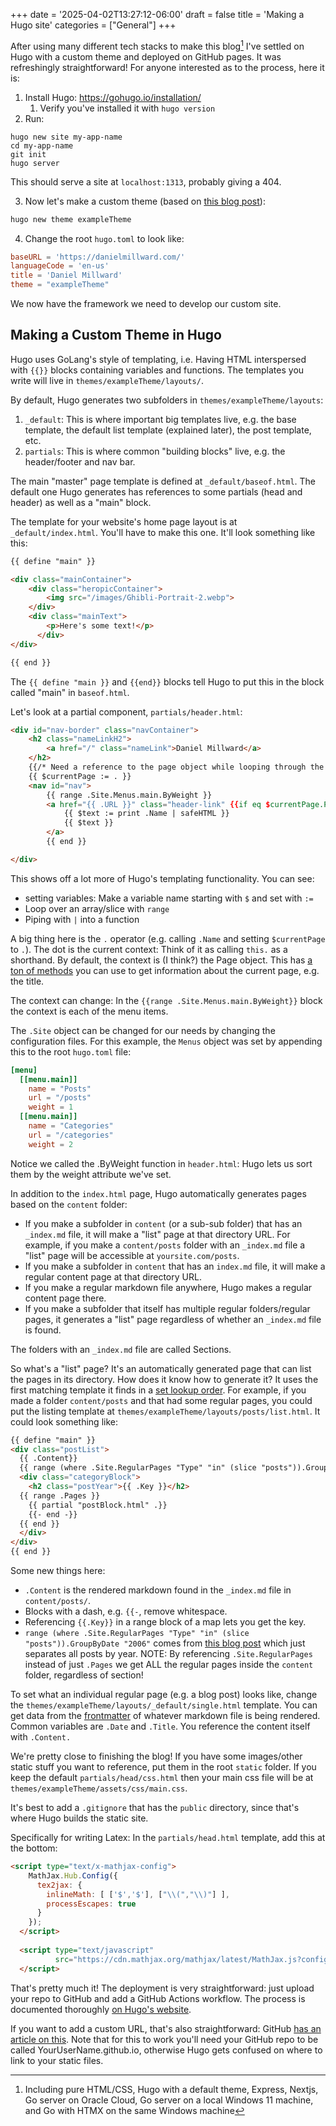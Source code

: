+++
date = '2025-04-02T13:27:12-06:00'
draft = false
title = 'Making a Hugo site'
categories = ["General"]
+++


After using many different tech stacks to make this blog[^1] I've settled on Hugo with a custom theme and deployed on GitHub pages. It was refreshingly straightforward! For anyone interested as to the process, here it is:

1. Install Hugo: https://gohugo.io/installation/ 
	1. Verify you've installed it with `hugo version`
2. Run:

```
hugo new site my-app-name
cd my-app-name
git init
hugo server
```

This should serve a site at `localhost:1313`, probably giving a 404.

3. Now let's make a custom theme (based on [this blog post](https://retrolog.io/blog/creating-a-hugo-theme-from-scratch/)):

```bash
hugo new theme exampleTheme
```

4. Change the root `hugo.toml` to look like:

```toml
baseURL = 'https://danielmillward.com/'
languageCode = 'en-us'
title = 'Daniel Millward'
theme = "exampleTheme"
```

We now have the framework we need to develop our custom site. 

## Making a Custom Theme in Hugo

Hugo uses GoLang's style of templating, i.e. Having HTML interspersed with `{{}}` blocks containing variables and functions. The templates you write will live in `themes/exampleTheme/layouts/`. 

By default, Hugo generates two subfolders in `themes/exampleTheme/layouts`:
1. `_default`: This is where important big templates live, e.g. the base template, the default list template (explained later), the post template, etc.
2. `partials`: This is where common "building blocks" live, e.g. the header/footer and nav bar.

The main "master" page template is defined at `_default/baseof.html`. The default one Hugo generates has references to some partials (head and header) as well as a "main" block.

The template for your website's home page layout is at `_default/index.html`. You'll have to make this one. It'll look something like this:

```html
{{ define "main" }}

<div class="mainContainer">
    <div class="heropicContainer">
        <img src="/images/Ghibli-Portrait-2.webp">
    </div>
    <div class="mainText">
        <p>Here's some text!</p>
      </div>
</div>

{{ end }}
```

The `{{ define "main }}` and `{{end}}` blocks tell Hugo to put this in the block called "main" in `baseof.html`.

Let's look at a partial component, `partials/header.html`:

```html
<div id="nav-border" class="navContainer">
    <h2 class="nameLinkH2">
        <a href="/" class="nameLink">Daniel Millward</a>
    </h2>
    {{/* Need a reference to the page object while looping through the menus */}}
    {{ $currentPage := . }}
    <nav id="nav">
        {{ range .Site.Menus.main.ByWeight }}
        <a href="{{ .URL }}" class="header-link" {{if eq $currentPage.Path .URL}}style="font-weight: bold"{{end}}>
            {{ $text := print .Name | safeHTML }}
            {{ $text }}
        </a>  
        {{ end }}

</div>
```

This shows off a lot more of Hugo's templating functionality. You can see:

 - setting variables: Make a variable name starting with `$` and set with `:=`
 - Loop over an array/slice with `range`
 - Piping with `|` into a function

A big thing here is the `.` operator (e.g. calling `.Name` and setting `$currentPage` to `.`). The dot is the current context: Think of it as calling `this.` as a shorthand. By default, the context is (I think?) the Page object. This has [a ton of methods](https://gohugo.io/methods/page/) you can use to get information about the current page, e.g. the title. 

The context can change: In the `{{range .Site.Menus.main.ByWeight}}` block the context is each of the menu items.

The `.Site` object can be changed for our needs by changing the configuration files. For this example, the `Menus` object was set by appending this to the root `hugo.toml` file:

```toml
[menu]
  [[menu.main]]
    name = "Posts"
    url = "/posts"
    weight = 1
  [[menu.main]]
    name = "Categories"
    url = "/categories"
    weight = 2
```

Notice we called the .ByWeight function in `header.html`: Hugo lets us sort them by the weight attribute we've set.

In addition to the `index.html` page, Hugo automatically generates pages based on the `content` folder:

 - If you make a subfolder in `content` (or a sub-sub folder) that has an `_index.md` file, it will make a "list" page at that directory URL. For example, if you make a `content/posts` folder with an `_index.md` file a "list" page will be accessible at `yoursite.com/posts`.
 - If you make a subfolder in `content` that has an `index.md` file, it will make a regular content page at that directory URL.
 - If you make a regular markdown file anywhere, Hugo makes a regular content page there.
 - If you make a subfolder that itself has multiple regular folders/regular pages, it generates a "list" page regardless of whether an `_index.md` file is found.

The folders with an `_index.md` file are called Sections.

So what's a "list" page? It's an automatically generated page that can list the pages in its directory. How does it know how to generate it? It uses the first matching template it finds in a [set lookup order](https://gohugo.io/templates/lookup-order/#section-templates). For example, if you made a folder `content/posts` and that had some regular pages, you could put the listing template at `themes/exampleTheme/layouts/posts/list.html`. It could look something like:

```html
{{ define "main" }}
<div class="postList">
  {{ .Content}}
  {{ range (where .Site.RegularPages "Type" "in" (slice "posts")).GroupByDate "2006" }}
  <div class="categoryBlock">
    <h2 class="postYear">{{ .Key }}</h2>
  {{ range .Pages }}
    {{ partial "postBlock.html" .}}
    {{- end -}}
  {{ end }}
  </div>
</div>
{{ end }}
```

Some new things here:

 - `.Content` is the rendered markdown found in the `_index.md` file in `content/posts/`.
 - Blocks with a dash, e.g. `{{-`, remove whitespace.
 - Referencing `{{.Key}}` in a range block of a map lets you get the key.
 - `range (where .Site.RegularPages "Type" "in" (slice "posts")).GroupByDate "2006"` comes from [this blog post](https://digitalnotions.net/divide-post-list-by-year-in-hugo/) which just separates all posts by year. NOTE: By referencing `.Site.RegularPages` instead of just `.Pages` we get ALL the regular pages inside the `content` folder, regardless of section!

To set what an individual regular page (e.g. a blog post) looks like, change the `themes/exampleTheme/layouts/_default/single.html` template. You can get data from the [frontmatter](https://dpericich.medium.com/what-is-front-matter-and-how-is-it-used-to-create-dynamic-webpages-9d8dc053b457) of whatever markdown file is being rendered. Common variables are `.Date` and `.Title`. You reference the content itself with `.Content.`

We're pretty close to finishing the blog! If you have some images/other static stuff you want to reference, put them in the root `static` folder. If you keep the default `partials/head/css.html` then your main css file will be at `themes/exampleTheme/assets/css/main.css`.

It's best to add a `.gitignore` that has the `public` directory, since that's where Hugo builds the static site.

Specifically for writing Latex: In the `partials/head.html` template, add this at the bottom:
```html
<script type="text/x-mathjax-config">
    MathJax.Hub.Config({
      tex2jax: {
        inlineMath: [ ['$','$'], ["\\(","\\)"] ],
        processEscapes: true
      }
    });
  </script>
      
  <script type="text/javascript"
          src="https://cdn.mathjax.org/mathjax/latest/MathJax.js?config=TeX-AMS-MML_HTMLorMML">
  </script>
```

That's pretty much it! The deployment is very straightforward: just upload your repo to GitHub and add a GitHub Actions workflow. The process is documented thoroughly [on Hugo's website](https://gohugo.io/host-and-deploy/host-on-github-pages/).

If you want to add a custom URL, that's also straightforward: GitHub [has an article on this](https://docs.github.com/en/pages/configuring-a-custom-domain-for-your-github-pages-site). Note that for this to work you'll need your GitHub repo to be called YourUserName.github.io, otherwise Hugo gets confused on where to link to your static files.

[^1]: Including pure HTML/CSS, Hugo with a default theme, Express, Nextjs, Go server on Oracle Cloud, Go server on a local Windows 11 machine, and Go with HTMX on the same Windows machine